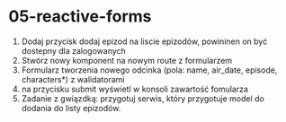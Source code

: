 # 05-reactive-forms

1. Dodaj przycisk dodaj epizod na liscie epizodów, powininen on być dostepny dla zalogowanych
2. Stwórz nowy komponent na nowym route z formularzem
3. Formularz tworzenia nowego odcinka (pola: name, air_date, episode, characters\*) z walidatorami
4. na przycisku submit wyświetl w konsoli zawartość fomularza
5. Zadanie z gwiązdką: przygotuj serwis, który przygotuje model do dodania do listy epizodów.
